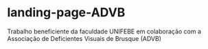 # landing-page-ADVB
Trabalho beneficiente da faculdade UNIFEBE em colaboração com a Associação de Deficientes Visuais de Brusque (ADVB) 
